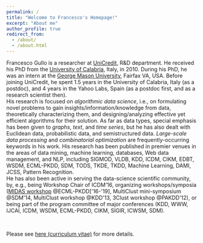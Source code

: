 ```yaml
---
permalink: /
title: "Welcome to Francesco's Homepage!"
excerpt: "About me"
author_profile: true
redirect_from: 
  - /about/
  - /about.html
---
```



Francesco Gullo is a researcher at <a href="https://www.unicreditgroup.eu/en.html">UniCredit</a>, R&D department. He received his PhD from the <a href="https://www.unical.it/">University of Calabria</a>, Italy, in 2010. During his PhD, he was an intern at the <a href="https://www2.gmu.edu/">George Mason University</a>, Fairfax VA, USA. Before joining UniCredit, he spent 1.5 years in the University of Calabria, Italy (as a postdoc), and 4 years in the Yahoo Labs, Spain (as a postdoc first, and as a research scientist then).
<br>
His research is focused on <i>algorithmic data science</i>, i.e., on formulating novel problems to gain insights/information/knowledge from data, theoretically characterizing them, and designing/analyzing effective yet efficient algorithms for their solution. As far as data types, special emphasis has been given to <i>graphs</i>, <i>text</i>, and <i>time series</i>, but he has also dealt with Euclidean data, probabilistic data, and semistructured data. <i>Large-scale data processing</i> and <i>combinatorial optimization</i> are frequently-occurring keywords in his work. His research has been published in premier venues in the areas of data mining, machine learning, databases, Web data management, and NLP, including SIGMOD, VLDB, KDD, ICDM, CIKM, EDBT, WSDM, ECML-PKDD, SDM, TODS, TKDE, TKDD, Machine Learning, DAMI, JCSS, Pattern Recognition.
<br>
He has also been active in serving the data-science scientific community, by, e.g., being Workshop Chair of ICDM’16, organizing workshops/symposia (<a href="http://midas.portici.enea.it">MIDAS workshop</a> @ECML-PKDD['16-'19], MultiClust mini-symposium @SDM'14, MultiClust workshop @KDD'13, 3Clust workshop @PAKDD'12), or being part of the program committee of major conferences (KDD, WWW, IJCAI, ICDM, WSDM, ECML-PKDD, CIKM, SIGIR, ICWSM, SDM).

<br>

Please see <a href="/files/CV_FrancescoGullo.pdf">here (curriculum vitae)</a> for more details.